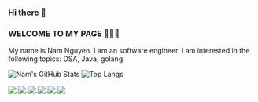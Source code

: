 ### Hi there 👋

<!--
**NamNV2496/namnv2496** is a ✨ _special_ ✨ repository because its `README.md` (this file) appears on your GitHub profile.

Here are some ideas to get you started:

- 🔭 I’m currently working on ...
- 🌱 I’m currently learning ...
- 👯 I’m looking to collaborate on ...
- 🤔 I’m looking for help with ...
- 💬 Ask me about ...
- 📫 How to reach me: ...
- 😄 Pronouns: ...
- ⚡ Fun fact: ...
-->

### WELCOME TO MY PAGE 👋👋👋
My name is Nam Nguyen. I am an software engineer. I am interested in the following topics: DSA, Java, golang<br>
<!--
## 📫 How to reach me: 
-->
<!--
![Nam's github stats](https://github-readme-stats-git-masterrstaa-rickstaa.vercel.app/api?username=NamNV2496&show_icons=true&theme=tokyonight&hide=contribs,prs,issues)
-->

<!-- ![Nam's GitHub Stats](https://github.com/NamNV2496/github-stats/blob/master/generated/overview.svg) -->
![Nam's GitHub Stats](https://github-readme-stats.vercel.app/api?username=NamNV2496&show_icons=true&theme=dracula&line_height=40) 
![Top Langs](https://github-readme-stats.vercel.app/api/top-langs/?username=NamNV2496&theme=dracula&hide=css,html,javascript)


<a href="https://github.com/NamNV2496/go-social-network/">
  <img align="center" src="https://github-readme-stats.anuraghazra1.vercel.app/api/pin/?username=NamNV2496&repo=go-social-network&theme=radical" />
</a> 

<a href="https://github.com/NamNV2496/go-wallet/">
  <img align="center" src="https://github-readme-stats.anuraghazra1.vercel.app/api/pin/?username=NamNV2496&repo=go-wallet&theme=dark" />
</a>

<a href="https://github.com/NamNV2496/crawler/">
  <img align="center" src="https://github-readme-stats.anuraghazra1.vercel.app/api/pin/?username=NamNV2496&repo=crawler&theme=merko" />
</a>

<a href="https://github.com/NamNV2496/SEO/">
  <img align="center" src="https://github-readme-stats.anuraghazra1.vercel.app/api/pin/?username=NamNV2496&repo=SEO&theme=gruvbox" />
</a>  


<a href="https://github.com/NamNV2496/springboot_RBAC/">
  <img align="center" src="https://github-readme-stats.anuraghazra1.vercel.app/api/pin/?username=NamNV2496&repo=springboot_RBAC&theme=onedark" />
</a>   

<a href="https://github.com/NamNV2496/springboot_jasperReport/">
  <img align="center" src="https://github-readme-stats.anuraghazra1.vercel.app/api/pin/?username=NamNV2496&repo=springboot_jasperReport&theme=cobalt" />
</a>
